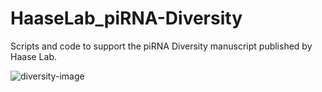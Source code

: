 # HaaseLab_piRNA-Diversity
Scripts and code to support the piRNA Diversity manuscript published by Haase Lab. 

![diversity-image](https://user-images.githubusercontent.com/11409899/109845179-d802fb00-7c1a-11eb-8e45-43b0dbf50de6.png)

